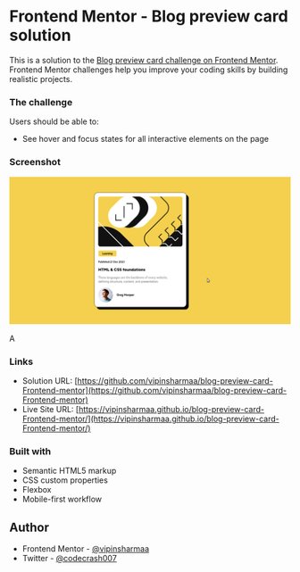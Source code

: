 # Frontend Mentor - Blog preview card solution

This is a solution to the [Blog preview card challenge on Frontend Mentor](https://www.frontendmentor.io/challenges/blog-preview-card-ckPaj01IcS). Frontend Mentor challenges help you improve your coding skills by building realistic projects. 



### The challenge

Users should be able to:

- See hover and focus states for all interactive elements on the page

### Screenshot

![](assets/images/Screenshot_2024-04-29_12-13-08.png)

A
### Links

- Solution URL: [https://github.com/vipinsharmaa/blog-preview-card-Frontend-mentor](https://github.com/vipinsharmaa/blog-preview-card-Frontend-mentor)
- Live Site URL: [https://vipinsharmaa.github.io/blog-preview-card-Frontend-mentor/](https://vipinsharmaa.github.io/blog-preview-card-Frontend-mentor/)


### Built with

- Semantic HTML5 markup
- CSS custom properties
- Flexbox
- Mobile-first workflow

## Author

- Frontend Mentor - [@vipinsharmaa](https://www.frontendmentor.io/profile/vipinsharmaa)
- Twitter - [@codecrash007](https://www.twitter.com/codecrash007)


